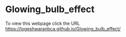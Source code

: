 # Glowing_bulb_effect
To view this webpage click the URL
https://logeshwaranbca.github.io/Glowing_bulb_effect/
 
